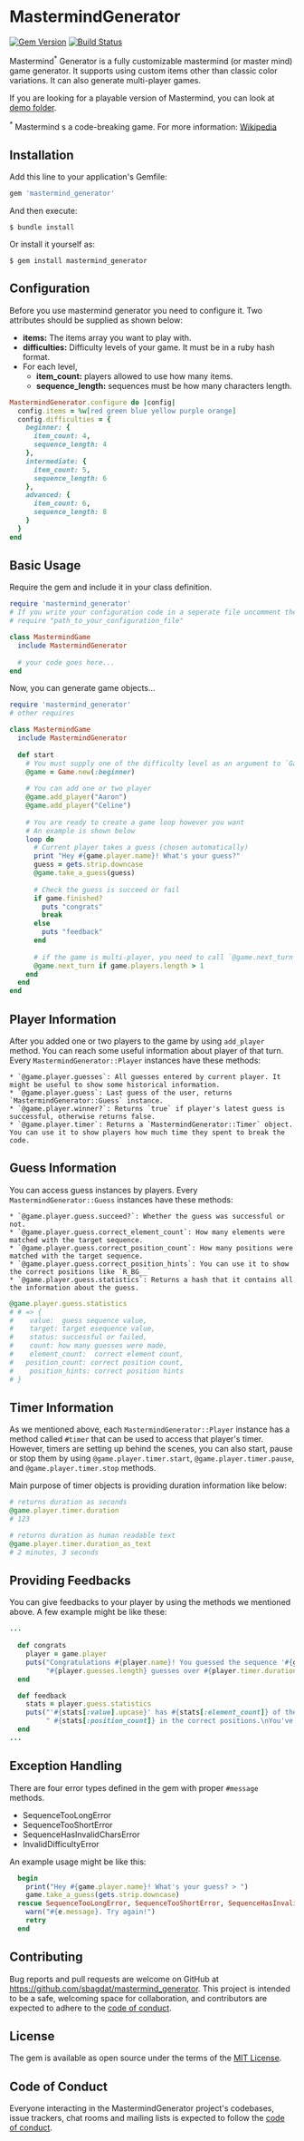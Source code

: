 # MastermindGenerator

[![Gem Version](https://badge.fury.io/rb/mastermind_generator.svg)](https://badge.fury.io/rb/mastermind_generator)
[![Build Status](https://travis-ci.com/sbagdat/mastermind_generator.svg?token=eLjuyGgeA2bT8BPBsdDh&branch=main)](https://travis-ci.com/sbagdat/mastermind_generator)

Mastermind<sup>*</sup> Generator is a fully customizable mastermind (or master mind) game generator. It supports using
custom items other than classic color variations. It can also generate multi-player games.

If you are looking for a playable version of Mastermind, you can look at
[demo folder](https://github.com/sbagdat/mastermind_generator/tree/main/demo).

<sup>*</sup> Mastermind s a code-breaking game. For more
information: [Wikipedia](https://en.wikipedia.org/wiki/Mastermind_(board_game))

## Installation

Add this line to your application's Gemfile:

```ruby
gem 'mastermind_generator'
```

And then execute:

    $ bundle install

Or install it yourself as:

    $ gem install mastermind_generator

## Configuration

Before you use mastermind generator you need to configure it. Two attributes should be supplied as shown below:
  * **items:** The items array you want to play with.
  * **difficulties:** Difficulty levels of your game. It must be in a ruby hash format.
  * For each level,
    * **item_count:** players allowed to use how many items.
    * **sequence_length:** sequences must be how many characters length. 

```ruby
MastermindGenerator.configure do |config|
  config.items = %w[red green blue yellow purple orange]
  config.difficulties = {
    beginner: { 
      item_count: 4,
      sequence_length: 4 
    },
    intermediate: { 
      item_count: 5, 
      sequence_length: 6 
    },
    advanced: { 
      item_count: 6, 
      sequence_length: 8 
    }
  }
end
```

## Basic Usage

Require the gem and include it in your class definition.

```ruby
require 'mastermind_generator'
# If you write your configuration code in a seperate file uncomment the line below: 
# require "path_to_your_configuration_file"

class MastermindGame
  include MastermindGenerator
  
  # your code goes here...
end
```

Now, you can generate game objects...

```ruby
require 'mastermind_generator'
# other requires

class MastermindGame
  include MastermindGenerator
  
  def start
    # You must supply one of the difficulty level as an argument to `Game.new`
    @game = Game.new(:beginner)
    
    # You can add one or two player
    @game.add_player("Aaron")
    @game.add_player("Celine")
    
    # You are ready to create a game loop however you want
    # An example is shown below
    loop do
      # Current player takes a guess (chosen automatically)
      print "Hey #{game.player.name}! What's your guess?"
      guess = gets.strip.downcase
      @game.take_a_guess(guess)
      
      # Check the guess is succeed or fail
      if game.finished?
        puts "congrats"
        break
      else
        puts "feedback"
      end
      
      # if the game is multi-player, you need to call `@game.next_turn`
      @game.next_turn if game.players.length > 1
    end
  end
end
```

## Player Information

After you added one or two players to the game by using `add_player` method. You can reach some useful information 
about player of that turn. Every `MastermindGenerator::Player` instances have these methods:
    
    * `@game.player.guesses`: All guesses entered by current player. It might be useful to show some historical information.
    * `@game.player.guess`: Last guess of the user, returns `MastermindGenerator::Guess` instance.
    * `@game.player.winner?`: Returns `true` if player's latest guess is successful, otherwise returns false.
    * `@game.player.timer`: Returns a `MastermindGenerator::Timer` object. You can use it to show players how much time they spent to break the code.

## Guess Information

You can access guess instances by players. Every `MastermindGenerator::Guess` instances have these methods:
    
    * `@game.player.guess.succeed?`: Whether the guess was successful or not.
    * `@game.player.guess.correct_element_count`: How many elements were matched with the target sequence.
    * `@game.player.guess.correct_position_count`: How many positions were matched with the target sequence.
    * `@game.player.guess.correct_position_hints`: You can use it to show the correct positions like `R_BG__`
    * `@game.player.guess.statistics`: Returns a hash that it contains all the information about the guess.
    
```ruby
@game.player.guess.statistics
# # => {
#    value:  guess sequence value,
#    target: target esequence value,
#    status: successful or failed,
#    count: how many guesses were made,
#    element_count:  correct element count,
#   position_count: correct position count,
#    position_hints: correct position hints
# }
```

## Timer Information

As we mentioned above, each `MastermindGenerator::Player` instance has a method called `#timer` that can be used to
access that player's timer. However, timers are setting up behind the scenes, you can also start, pause or stop
them by using `@game.player.timer.start`, `@game.player.timer.pause`, and `@game.player.timer.stop` methods.

Main purpose of timer objects is providing duration information like below:

```ruby
# returns duration as seconds
@game.player.timer.duration 
# 123

# returns duration as human readable text
@game.player.timer.duration_as_text
# 2 minutes, 3 seconds
```

## Providing Feedbacks

You can give feedbacks to your player by using the methods we mentioned above. A few example might be like these:

```ruby
... 
  
  def congrats
    player = game.player
    puts("Congratulations #{player.name}! You guessed the sequence '#{game.sequence.value.upcase}' in "\
         "#{player.guesses.length} guesses over #{player.timer.duration_as_text}.")
  end

  def feedback
    stats = player.guess.statistics
    puts("'#{stats[:value].upcase}' has #{stats[:element_count]} of the correct elements with "\
         " #{stats[:position_count]} in the correct positions.\nYou've taken #{stats[:count]} guess.")
  end
...
```

## Exception Handling

There are four error types defined in the gem with proper `#message` methods.
  * SequenceTooLongError
  * SequenceTooShortError
  * SequenceHasInvalidCharsError
  * InvalidDifficultyError

An example usage might be like this:

```ruby
  begin
    print("Hey #{game.player.name}! What's your guess? > ")
    game.take_a_guess(gets.strip.downcase)
  rescue SequenceTooLongError, SequenceTooShortError, SequenceHasInvalidCharsError => e
    warn("#{e.message}. Try again!")
    retry
  end
```

## Contributing

Bug reports and pull requests are welcome on GitHub at https://github.com/sbagdat/mastermind_generator. This project
is intended to be a safe, welcoming space for collaboration, and contributors are expected to adhere to
the [code of conduct](https://github.com/sbagdat/mastermind_generator/blob/main/CODE_OF_CONDUCT.md).

## License

The gem is available as open source under the terms of the [MIT License](https://opensource.org/licenses/MIT).

## Code of Conduct

Everyone interacting in the MastermindGenerator project's codebases, issue trackers, chat rooms and mailing lists is
expected to follow
the [code of conduct](https://github.com/sbagdat/mastermind_generator/blob/main/CODE_OF_CONDUCT.md).

